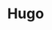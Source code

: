 ---
title: Hugo
description: 雨果
image:

# Badge style
style:
    background: "pink"
    color: "pink"
---